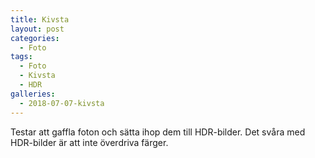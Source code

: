 ```yaml
---
title: Kivsta
layout: post
categories:
  - Foto
tags:
  - Foto
  - Kivsta
  - HDR
galleries:
  - 2018-07-07-kivsta
---
```


Testar att gaffla foton och sätta ihop dem till HDR-bilder. Det svåra med HDR-bilder är att inte överdriva färger.
